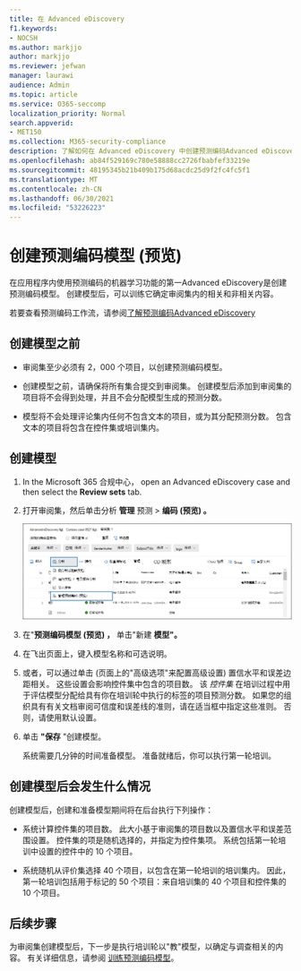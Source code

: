 ```yaml
---
title: 在 Advanced eDiscovery
f1.keywords:
- NOCSH
ms.author: markjjo
author: markjjo
ms.reviewer: jefwan
manager: laurawi
audience: Admin
ms.topic: article
ms.service: O365-seccomp
localization_priority: Normal
search.appverid:
- MET150
ms.collection: M365-security-compliance
description: 了解如何在 Advanced eDiscovery 中创建预测编码Advanced eDiscovery。 这是使用 Advanced eDiscovery 中的机器学习功能来帮助你在审阅集内标识相关和非相关内容的第一步。
ms.openlocfilehash: ab84f529169c780e58888cc2726fbabfef33219e
ms.sourcegitcommit: 48195345b21b409b175d68acdc25d9f2fc4fc5f1
ms.translationtype: MT
ms.contentlocale: zh-CN
ms.lasthandoff: 06/30/2021
ms.locfileid: "53226223"
---
```

# <a name="create-a-predictive-coding-model-preview"></a>创建预测编码模型 (预览) 

在应用程序内使用预测编码的机器学习功能的第一Advanced eDiscovery是创建预测编码模型。 创建模型后，可以训练它确定审阅集内的相关和非相关内容。

若要查看预测编码工作流，请参阅[了解预测编码Advanced eDiscovery](predictive-coding-overview.md#the-predictive-coding-workflow)

## <a name="before-you-create-a-model"></a>创建模型之前

- 审阅集至少必须有 2，000 个项目，以创建预测编码模型。

- 创建模型之前，请确保将所有集合提交到审阅集。 创建模型后添加到审阅集的项目将不会得到处理，并且不会分配模型生成的预测分数。

- 模型将不会处理评论集内任何不包含文本的项目，或为其分配预测分数。 包含文本的项目将包含在控件集或培训集内。

## <a name="create-a-model"></a>创建模型

1. In the Microsoft 365 合规中心， open an Advanced eDiscovery case and then select the **Review sets** tab.

2. 打开审阅集，然后单击分析 **管理** 预测  >  **编码 (预览) 。**

   ![单击审阅集的"分析"下拉菜单以转到预测编码页面](..\media\ManagePredictiveCoding.png)

3. 在"**预测编码模型 (预览) ，** 单击"新建 **模型"。**

4. 在飞出页面上，键入模型名称和可选说明。

5. 或者，可以通过单击 (页面上的"高级选项"来配置高级设置) 置信水平和误差边距相关。 这些设置会影响控件集中包含的项目数。 该 *控件集* 在培训过程中用于评估模型分配给具有你在培训轮中执行的标签的项目预测分数。 如果您的组织具有有关文档审阅可信度和误差线的准则，请在适当框中指定这些准则。 否则，请使用默认设置。

6. 单击 **"保存** "创建模型。

   系统需要几分钟的时间准备模型。 准备就绪后，你可以执行第一轮培训。

## <a name="what-happens-after-you-create-a-model"></a>创建模型后会发生什么情况

创建模型后，创建和准备模型期间将在后台执行下列操作：

- 系统计算控件集的项目数。 此大小基于审阅集的项目数以及置信水平和误差范围设置。 控件集的项是随机选择的，并指定为控件集项。 系统包括第一轮培训中设置的控件中的 10 个项目。

- 系统随机从评价集选择 40 个项目，以包含在第一轮培训的培训集内。 因此，第一轮培训包括用于标记的 50 个项目：来自培训集的 40 个项目和控件集的 10 个项目。

## <a name="next-steps"></a>后续步骤

为审阅集创建模型后，下一步是执行培训轮以"教"模型，以确定与调查相关的内容。 有关详细信息，请参阅 [训练预测编码模型](predictive-coding-train-model.md)。
